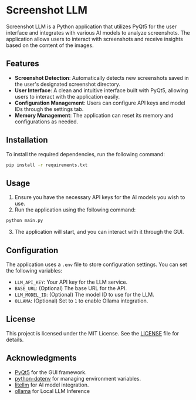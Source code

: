 # Screenshot LLM

Screenshot LLM is a Python application that utilizes PyQt5 for the user interface and integrates with various AI models to analyze screenshots. The application allows users to interact with screenshots and receive insights based on the content of the images.

## Features

- **Screenshot Detection**: Automatically detects new screenshots saved in the user's designated screenshot directory.
- **User Interface**: A clean and intuitive interface built with PyQt5, allowing users to interact with the application easily.
- **Configuration Management**: Users can configure API keys and model IDs through the settings tab.
- **Memory Management**: The application can reset its memory and configurations as needed.

## Installation

To install the required dependencies, run the following command:

```bash
pip install -r requirements.txt
```

## Usage

1. Ensure you have the necessary API keys for the AI models you wish to use.
2. Run the application using the following command:

```bash
python main.py
```

3. The application will start, and you can interact with it through the GUI.

## Configuration

The application uses a `.env` file to store configuration settings. You can set the following variables:

- `LLM_API_KEY`: Your API key for the LLM service.
- `BASE_URL`: (Optional) The base URL for the API.
- `LLM_MODEL_ID`: (Optional) The model ID to use for the LLM.
- `OLLAMA`: (Optional) Set to `1` to enable Ollama integration.

## License

This project is licensed under the MIT License. See the [LICENSE](LICENSE) file for details.

## Acknowledgments

- [PyQt5](https://www.riverbankcomputing.com/software/pyqt/intro) for the GUI framework.
- [python-dotenv](https://pypi.org/project/python-dotenv/) for managing environment variables.
- [litellm](https://pypi.org/project/litellm/) for AI model integration.
- [ollama](https://github.com/ollama/ollama-python) for Local LLM Inference 
